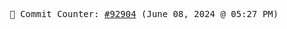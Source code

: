 <p align="center">
    <samp>
        📮 Commit Counter: <a href="https://github.com/Javascript-void0/Javascript-void0/commits/main">#92904</a> (June 08, 2024 @ 05:27 PM)
    </samp>
</p>